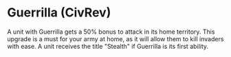 # Guerrilla (CivRev)

A unit with Guerrilla gets a 50% bonus to attack in its home territory. This upgrade is a must for your army at home, as it will allow them to kill invaders with ease. A unit receives the title "Stealth" if Guerrilla is its first ability.